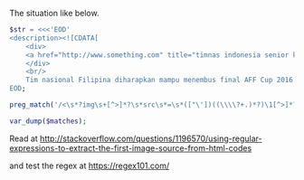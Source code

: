 The situation like below.

```php
$str = <<<'EOD'
<description><![CDATA[
	<div>
	<a href="http://www.something.com" title="timnas indonesia senior kalah filipina sergio van dijk"><img title="timnas indonesia senior kalah filipina sergio van dijk" src="http://www.something.com/myimage.jpg" alt="Filipina Diharapkan Tembus Final AFF Cup 2016" width="200" height="125" /></a>
	</div>
	<br/>
	Tim nasional Filipina diharapkan mampu menembus final AFF Cup 2016 mendatang. Edisi tahun ini dianggap sebagai kesempatan emas bagi The Azkals untuk meraih prestasi terbaik di Piala AFF 2016 karena bertindak sebagai tuan rumah dan memiliki skuat yang cukup mumpuni. &#8220;Dalam situasi sekarang, sangat penting bagi mereka untuk terus bersama-sama sebagai sebuah tim dan menyelesaikan [&#8230;]]]></description>
EOD;

preg_match('/<\s*?img\s+[^>]*?\s*src\s*=\s*(["\'])((\\\\?+.)*?)\1[^>]*?>/', $str, $matches);

var_dump($matches);
```

Read at http://stackoverflow.com/questions/1196570/using-regular-expressions-to-extract-the-first-image-source-from-html-codes

and test the regex at https://regex101.com/
